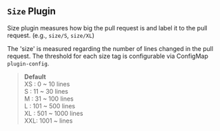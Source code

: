 ## `Size` Plugin

Size plugin measures how big the pull request is and label it to the pull request. (e.g., `size/S`, `size/XL`)

The 'size' is measured regarding the number of lines changed in the pull request. The threshold for each size tag is configurable via ConfigMap `plugin-config`.
> **Default**  
> XS : 0    ~ 10   lines  
> S  : 11   ~ 30   lines  
> M  : 31   ~ 100  lines  
> L  : 101  ~ 500  lines  
> XL : 501  ~ 1000 lines  
> XXL: 1001 ~      lines
